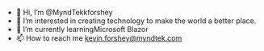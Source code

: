 - 👋 Hi, I’m @MyndTekkforshey
- 👀 I’m interested in creating technology to make the world a better place.
- 🌱 I’m currently learningMicrosoft Blazor
- 📫 How to reach me kevin.forshey@myndtek.com

<!---
MyndTekkforshey/MyndTekkforshey is a ✨ special ✨ repository because its `README.md` (this file) appears on your GitHub profile.
You can click the Preview link to take a look at your changes.
--->
